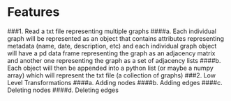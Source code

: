 # Features
###1. Read a txt file representing multiple graphs
####a. Each individual graph will be represented as an object that contains attributes representing metadata (name, date, description, etc) and each individual graph object will have a pd data frame representing the graph as an adjacency matrix and another one representing the graph as a set of adjacency lists 
####b. Each object will then be appended into a python list (or maybe a numpy array) which will represent the txt file (a collection of graphs)
###2. Low Level Transformations 
####a. Adding nodes 
####b. Adding edges 
####c. Deleting nodes 
####d. Deleting edges
